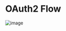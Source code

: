 # OAuth2 Flow

![image](https://github.com/user-attachments/assets/e4b36939-3eb6-4f01-bce3-9e36fbe6a01c)
